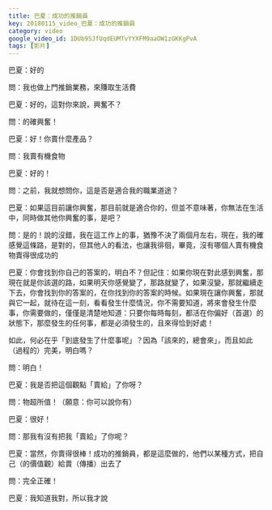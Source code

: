```yaml
---
title: 巴夏：成功的推銷員
key: 20180115_video_巴夏：成功的推銷員
category: video
google_video_id: 1DUb9SJfUqdEUMTvYYXFM9aaOW1zGKKgPvA
tags: [影片]
---
```


巴夏：好的

問：我也做上門推銷業務，來賺取生活費

巴夏：好的，這對你來說，興奮不？

問：的確興奮！

巴夏：好！你賣什麼產品？

問：我賣有機食物

巴夏：好的！

問：之前，我就想問你，這是否是適合我的職業道途？

巴夏：如果這目前讓你興奮，那目前就是適合你的，但並不意味著，你無法在生活中，同時做其他你興奮的事，是吧？

問：是的！說的沒錯，我在這工作上的事，猶豫不決了兩個月左右，現在，我的確感覺這條路，是對的，但其他人的看法，也讓我徘徊，畢竟，沒有哪個人賣有機食物賣得很成功的

巴夏：你會找到你自己的答案的，明白不？但記住：如果你現在對此感到興奮，那現在就是你該選的路，如果明天你感覺變了，那路就變了，如果沒變，那就繼續走下去，你會找到你的答案的，在你找到你的答案的時候。如果現在讓你興奮，那就與它一起，就待在這一刻，看看發生什麼情況，你不需要知道，將來會發生什麼事，你需要做的，僅僅是清楚地知道：只要你每時每刻，都活在你偏好（首選）的狀態下，那麼發生的任何事，都是必須發生的，且來得恰到好處！

如此，何必在乎「到底發生了什麼事呢」？因為「該來的，總會來」，而且如此（過程的）完美，明白嗎？

問：明白！

巴夏：我是否把這個觀點「賣給」了你呀？

問：物超所值！（願意：你可以說你有）

巴夏：很好！

問：那我有沒有把我「賣給」了你呢？

巴夏：當然，你賣得很棒！成功的推銷員，都是這麼做的，他們以某種方式，把自己（的價值觀）給賣（傳播）出去了

問：完全正確！

巴夏：我知道我對，所以我才說
